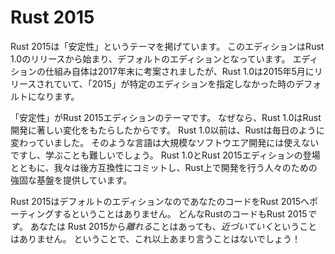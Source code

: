 # Rust 2015

<!--
Rust 2015 has a theme of "stability". It commenced with the release of 1.0,
and is the "default edition". The edition system was conceived in late 2017,
but Rust 1.0 was released in May of 2015. As such, 2015 is the edition
that you get when you don't specify any particular edition, for backwards
compatibility reasons.
-->

Rust 2015は「安定性」というテーマを掲げています。
このエディションはRust 1.0のリリースから始まり、デフォルトのエディションとなっています。
エディションの仕組み自体は2017年末に考案されましたが、Rust 1.0は2015年5月にリリースされていて、「2015」が特定のエディションを指定しなかった時のデフォルトになります。

<!--
"Stability" is the theme of Rust 2015 because 1.0 marked a huge change in
Rust development. Previous to Rust 1.0, Rust was changing on a daily basis.
This made it very difficult to write large software in Rust, and made it
difficult to learn. With the release of Rust 1.0 and Rust 2015, we committed
to backwards compatibility, ensuring a solid foundation for people to build
projects on top of.
-->

「安定性」がRust 2015エディションのテーマです。
なぜなら、Rust 1.0はRust開発に著しい変化をもたらしたからです。
Rust 1.0以前は、Rustは毎日のように変わっていました。
そのような言語は大規模なソフトウエア開発には使えないですし、学ぶことも難しいでしょう。
Rust 1.0とRust 2015エディションの登場とともに、我々は後方互換性にコミットし、Rust上で開発を行う人々のための強固な基盤を提供しています。

<!--
Since it's the default edition, there's no way to port your code to Rust
2015; it just *is*. You'll be transitioning *away* from 2015, but never
really *to* 2015. As such, there's not much else to say about it!
-->

Rust 2015はデフォルトのエディションなのであなたのコードをRust 2015へポーティングするということはありません。
どんなRustのコードもRust 2015*です*。
あなたは Rust 2015から*離れる*ことはあっても、*近づいていく*ということはありません。
ということで、これ以上あまり言うことはないでしょう！
